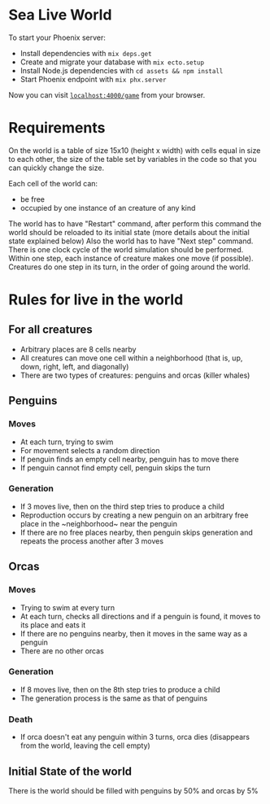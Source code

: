 # Sea Live World

To start your Phoenix server:

  * Install dependencies with `mix deps.get`
  * Create and migrate your database with `mix ecto.setup`
  * Install Node.js dependencies with `cd assets && npm install`
  * Start Phoenix endpoint with `mix phx.server`

Now you can visit [`localhost:4000/game`](http://localhost:4000) from your browser.

# Requirements

On the world is a table of size 15x10 (height x width) with cells equal in size to each other, the size of the table set by variables in the code so that you can quickly change the size.

Each cell of the world can:
- be free
- occupied by one instance of an creature of any kind

The world has to have "Restart" command, after perform this command the world should be reloaded to its initial state (more details about the initial state explained below)
Also the world has to have "Next step" command. There is one clock cycle of the world simulation should be performed.
Within one step, each instance of creature makes one move (if possible).
Creatures do one step in its turn, in the order of going around the world.

# Rules for live in the world

## For all creatures
- Arbitrary places are 8 cells nearby
- All creatures can move one cell within a neighborhood (that is, up, down, right, left, and diagonally)
- There are two types of creatures: penguins and orcas (killer whales)

## Penguins

### Moves
- At each turn, trying to swim
- For movement selects a random direction
- If penguin finds an empty cell nearby, penguin has to move there
- If penguin cannot find empty cell, penguin skips the turn

### Generation
- If 3 moves live, then on the third step tries to produce a child
- Reproduction occurs by creating a new penguin on an arbitrary free place in the ~neighborhood~ near the penguin
- If there are no free places nearby, then penguin skips generation and repeats the process another after 3 moves

## Orcas

### Moves
- Trying to swim at every turn
- At each turn, checks all directions and if a penguin is found, it moves to its place and eats it
- If there are no penguins nearby, then it moves in the same way as a penguin
- There are no other orcas

### Generation
- If 8 moves live, then on the 8th step tries to produce a child
- The generation process is the same as that of penguins

### Death
- If orca doesn't eat any penguin within 3 turns, orca dies (disappears from the world, leaving the cell empty)

## Initial State of the world
There is the world should be filled with penguins by 50% and orcas by 5%

